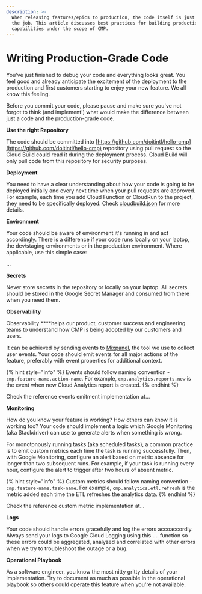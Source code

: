 ```yaml
---
description: >-
  When releasing features/epics to production, the code itself is just a part of
  the job. This article discusses best practices for building production-grade
  capabilities under the scope of CMP.
---
```


# Writing Production-Grade Code

You've just finished to debug your code and everything looks great. You feel good and already anticipate the excitement of the deployment to the production and first customers starting to enjoy your new feature. We all know this feeling.

Before you commit your code, please pause and make sure you've not forgot to think \(and implement!\) what would make the difference between just a code and the production-grade code. 

**Use the right Repository**

The code should be committed into [https://github.com/doitintl/hello-cmp](https://github.com/doitintl/hello-cmp) repository using pull request so the Cloud Build could read it during the deployment process.  Cloud Build will only pull code from this repository for security purposes.

**Deployment**

You need to have a clear understanding about how your code is going to be deployed initially and every next time when your pull requests are approved. For example, each time you add Cloud Function or CloudRun to the project, they need to be specifically deployed. Check [cloudbuild.json](https://github.com/doitintl/hello-cmp/blob/master/configuration/cloudbuild.prod.json) for more details.

**Environment**

Your code should be aware of environment it's running in and act accordingly. There is a difference if your code runs locally on your laptop, the dev/staging environments or in the production environment. Where applicable, use this simple case:

...

**Secrets**

Never store secrets in the repository or locally on your laptop. All secrets should be stored in the Google Secret Manager and consumed from there when you need them.

**Observability**

Observability ****helps our product, customer success and engineering teams to understand how CMP is being adopted by our customers and users. 

It can be achieved by sending events to [Mixpanel](https://mixpanel.com/), the tool we use to collect user events. Your code should emit events for all major actions of the feature, preferably with event properties for additional context.

{% hint style="info" %}
Events should follow naming convention - `cmp.feature-name.action-name`. For example, `cmp.analytics.reports.new` is the event when new Cloud Analytics report is created. 
{% endhint %}

Check the reference events emitment implementation at...

**Monitoring**

How do you know your feature is working? How others can know it is working too? Your code should implement a logic which Google Monitoring \(aka Stackdriver\) can use to generate alerts when something is wrong.

For monotonously running tasks \(aka scheduled tasks\), a common practice is to emit custom metrics each time the task is running successfully. Then, with Google Monitoring, configure an alert based on metric absence for longer than two subsequent runs. For example, if your task is running every hour, configure the alert to trigger after two hours of absent metric.

{% hint style="info" %}
Custom metrics should follow naming convention - `cmp.feature-name.task-name`. For example, `cmp.analytics.etl.refresh` is the metric added each time the ETL refreshes the analytics data. 
{% endhint %}

Check the reference custom metric implementation at...

**Logs**

Your code should handle errors gracefully and log the errors accoaccordly. Always send your logs to Google Cloud Logging using this .... function so these errors could be aggregated, analyzed and correlated with other errors when we try to troubleshoot the outage or a bug.  

**Operational Playbook**

As a software engineer, you know the most nitty gritty details of your implementation. Try to document as much as possible in the operational playbook so others could operate this feature when you're not available.    


